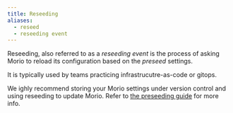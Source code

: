 ```yaml
---
title: Reseeding
aliases:
  - reseed
  - reseeding event
---
```


Reseeding, also referred to as a _reseeding event_ is the process of asking
Morio to reload its configuration based on the _preseed_ settings.

It is typically used by teams practicing infrastrucutre-as-code or gitops.

We ighly recommend storing your Morio settings under version control and using
reseeding to update Morio. Refer to [the preseeding
guide](/docs/guides/settings/preseed) for more info.
